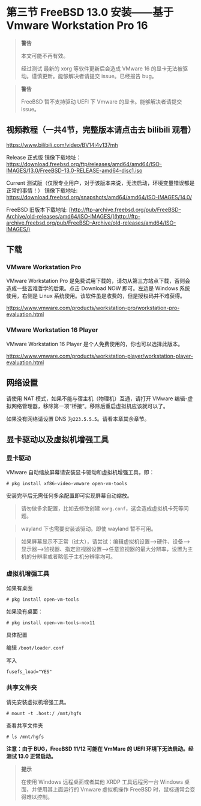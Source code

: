 # 第三节 FreeBSD 13.0 安装——基于 Vmware Workstation Pro 16

>**警告**
>
>本文可能不再有效。
>
>经过测试 最新的 xorg 等软件更新后会造成 VMware 16 的显卡无法被驱动。谨慎更新。能够解决者请提交 issue。已经报告 bug。

>**警告**
>
>FreeBSD 暂不支持驱动 UEFI 下 Vmware 的显卡。能够解决者请提交 issue。


## 视频教程（一共4节，完整版本请点击去 bilibili 观看）

https://www.bilibili.com/video/BV14i4y137mh

Release 正式版 镜像下载地址：<https://download.freebsd.org/ftp/releases/amd64/amd64/ISO-IMAGES/13.0/FreeBSD-13.0-RELEASE-amd64-disc1.iso>

Current 测试版（仅限专业用户，对于该版本来说，无法启动，环境变量错误都是正常的事情！） 镜像下载地址: <https://download.freebsd.org/snapshots/amd64/amd64/ISO-IMAGES/14.0/>

FreeBSD 旧版本下载地址: [http://ftp-archive.freebsd.org/pub/FreeBSD-Archive/old-releases/amd64/ISO-IMAGES/](http://ftp-archive.freebsd.org/pub/FreeBSD-Archive/old-releases/amd64/ISO-IMAGES/)

## 下载

### VMware Workstation Pro 
VMware Workstation Pro 是免费试用下载的，请勿从第三方站点下载，否则会造成一些苦难哲学的后果。点击 Download NOW 即可。左边是 Windows 系统使用，右侧是 Linux 系统使用。该软件虽是收费的，但是授权码并不难获得。

<https://www.vmware.com/products/workstation-pro/workstation-pro-evaluation.html>

### VMware Workstation 16 Player 

VMware Workstation 16 Player 是个人免费使用的，你也可以选择此版本。

<https://www.vmware.com/products/workstation-player/workstation-player-evaluation.html>

## 网络设置

请使用 NAT 模式，如果不能与宿主机（物理机）互通，请打开 VMware 编辑-虚拟网络管理器，移除第一项“桥接”。移除后重启虚拟机应该就可以了。

如果没有网络请设置 DNS 为`223.5.5.5`。请看本章其余章节。

## 显卡驱动以及虚拟机增强工具

### 显卡驱动

VMware 自动缩放屏幕请安装显卡驱动和虚拟机增强工具，即：

```
# pkg install xf86-video-vmware open-vm-tools
```

安装完毕后无需任何多余配置即可实现屏幕自动缩放。

>请勿做多余配置，比如去修改创建 `xorg.conf`，这会造成虚拟机卡死等问题。

> wayland 下也需要安装该驱动。即使 wayland 暂不可用。

> 如果屏幕显示不正常（过大），请尝试：编辑虚拟机设置——>硬件、设备——>显示器——>监视器、指定监视器设置——>任意监视器的最大分辨率，设置为主机的分辨率或者略低于主机分辨率均可。


### 虚拟机增强工具

如果有桌面

```
# pkg install open-vm-tools
```

如果没有桌面：

```
# pkg install open-vm-tools-nox11
```

具体配置

编辑 `/boot/loader.conf`

写入

```
fusefs_load="YES"
```

### 共享文件夹

请先安装虚拟机增强工具。

```
# mount -t .host:/ /mnt/hgfs
```

查看共享文件夹

```
# ls /mnt/hgfs
```

**注意：由于 BUG，FreeBSD 11/12 可能在 VmMare 的 UEFI 环境下无法启动。经测试 13.0 正常启动。**

>**提示**
>
>在使用 Windows 远程桌面或者其他 XRDP 工具远程另一台 Windows 桌面，并使用其上面运行的 Vmware 虚拟机操作 FreeBSD 时，鼠标通常会变得难以控制。
